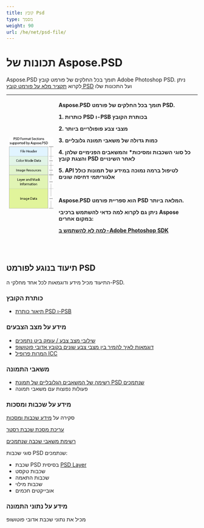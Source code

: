 ```yaml
---
title: קובץ Psd
type: מסמך
weight: 90
url: /he/net/psd-file/
---
```


# **תכונות של Aspose.PSD**
Aspose.PSD תומך בכל החלקים של פורמט קובץ Adobe Photoshop PSD. ניתן לקרוא [תקציר מלא על פורמט קובץ PSD](/he/psd/net/psd-format-overview/) ועל התכונות שלו



|![todo:image_alt_text](psd-file_1.png)|<p>Aspose.PSD תומך בכל החלקים של פורמט PSD.</p><p>1. כותרות PSD ו-PSB בכותרת הקובץ</p><p>2. מצבי צבע פופולריים ביותר</p><p>3. כמות גדולה של משאבי תמונה גלובליים</p><p>4. כל סוגי השכבות ומסיכות* והמשאבים הפנימיים שלהן והצגת קובץ PSD לאחר השינויים</p><p>5. API לטיפול ברמה נמוכה במידע של תמונות כולל אלגוריתמי דחיסה שונים</p><p> </p><p>Aspose.PSD הוא ספריית פורמט PSD המלאה ביותר.</p><p>ניתן גם לקרוא למה כדאי להשתמש ברכיבי Aspose במקום אחרים:</p><p>[למה לא להשתמש ב-Adobe Photoshop SDK](/he/psd/net/why-not-adobe-photoshop-sdk-html/)</p><p> </p>| 
| :- | :- |
## **תיעוד בנוגע לפורמט PSD**
התיעוד מכיל מידע ודוגמאות לכל אחד מחלקי ה-PSD.
### **כותרת הקובץ**
- [תיאור כותרת PSD ו-PSB](/he/psd/net/psd-and-psb-file-header/)
### **מידע על מצב הצבעים**
- [שילובי מצב צבע / עומק ביט נתמכים](/he/psd/net/supported-combination-of-color-modes-and-bit-depth-in-psd/)
- [דוגמאות לאיך להמיר בין מצבי צבע שונים בקובץ אדובי פוטושופ](/he/psd/net/psd-convert-between-different-color-modes/)
- [המרות פרופיל ICC](https://docs.aspose.com/display/psdjava/Color+Space+Conversion+for+JPEG+through+ICC+Profiles)
### **משאבי התמונה**
- [רשימה של המשאבים הגלובליים של תמונת PSD שנתמכים](/he/psd/net/list-of-the-supported-psd-global-image-resources/)
- פעולות נפוצות עם משאבי תמונה
### **מידע על שכבות ומסכות**
סקירה על [מידע שכבות ומסכות](/he/psd/net/layers-and-mask-information-section-html/)

[עריכת מסכת שכבת רסטר](/he/psd/net/editing-raster-layer-masks-in-psd-file-via-api/)

[רשימת משאבי שכבה שנתמכים](/he/psd/net/list-of-psd-layer-resources/)

סוגי שכבות PSD שנתמכים:

- שכבת PSD בסיסית [PSD Layer](/he/psd/net/psd-layer/)
- שכבות טקסט
- שכבות התאמה
- שכבות מילוי
- אובייקטים חכמים
### **מידע על נתוני התמונה**
מכיל את נתוני שכבת אדובי פוטושופ
